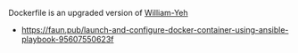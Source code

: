 Dockerfile is an upgraded version of [William-Yeh](https://github.com/William-Yeh/docker-ansible/blob/master/1.9-ubuntu14.04/Dockerfile)

* https://faun.pub/launch-and-configure-docker-container-using-ansible-playbook-95607550623f
